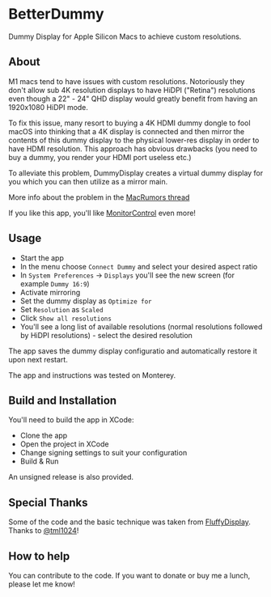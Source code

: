 # BetterDummy

Dummy Display for Apple Silicon Macs to achieve custom resolutions.

## About

M1 macs tend to have issues with custom resolutions. Notoriously they don't allow sub 4K resolution displays to have HiDPI ("Retina") resolutions even though a 22" - 24" QHD display would greatly benefit from having an 1920x1080 HiDPI mode.

To fix this issue, many resort to buying a 4K HDMI dummy dongle to fool macOS into thinking that a 4K display is connected and then mirror the contents of this dummy display to the physical lower-res display in order to have HDMI resolution. This approach has obvious drawbacks (you need to buy a dummy, you render your HDMI port useless etc.)

To alleviate this problem, DummyDisplay creates a virtual dummy display for you which you can then utilize as a mirror main.

More info about the problem in the [MacRumors thread](https://forums.macrumors.com/threads/solution-quadhd-monitor-with-hidpi-and-mac-mini-m1.2303291/)

If you like this app, you'll like [MonitorControl](https://monitorcontrol.app) even more!

## Usage

- Start the app
- In the menu choose `Connect Dummy` and select your desired aspect ratio
- In `System Preferences` -> `Displays` you'll see the new screen (for example `Dummy 16:9`)
- Activate mirroring
- Set the dummy display as `Optimize for`
- Set `Resolution` as `Scaled`
- Click `Show all resolutions`
- You'll see a long list of available resolutions (normal resolutions followed by HiDPI resolutions) - select the desired resolution

The app saves the dummy display configuratio and automatically restore it upon next restart.

The app and instructions was tested on Monterey.

## Build and Installation

You'll need to build the app in XCode:

- Clone the app
- Open the project in XCode
- Change signing settings to suit your configuration
- Build & Run

An unsigned release is also provided.

## Special Thanks

Some of the code and the basic technique was taken from [FluffyDisplay](https://github.com/tml1024/FluffyDisplay). Thanks to [@tml1024](https://github.com/tml1024)!

## How to help

You can contribute to the code. If you want to donate or buy me a lunch, please let me know!
